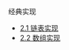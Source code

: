 经典实现
- [2.1 链表实现](Projects/设计模式/23经典设计模式/行为型/责任链模式/2.1%20链表实现.md)
- [2.2 数组实现](Projects/设计模式/23经典设计模式/行为型/责任链模式/2.2%20数组实现.md)
